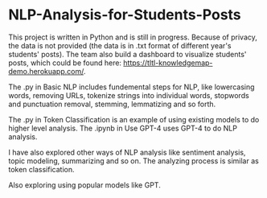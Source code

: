# NLP-Analysis-for-Students-Posts

This project is written in Python and is still in progress. Because of privacy, the data is not provided (the data is in .txt format of different year's students' posts). The team also build a dashboard to visualize students' posts, which could be found here: https://tltl-knowledgemap-demo.herokuapp.com/.

The .py in Basic NLP includes fundemental steps for NLP, like lowercasing words, removing URLs, tokenize strings into individual words, stopwords and punctuation removal, stemming, lemmatizing and so forth.


The .py in Token Classification is an example of using existing models to do higher level analysis. The .ipynb in Use GPT-4 uses GPT-4 to do NLP analysis.

I have also explored other ways of NLP analysis like sentiment analysis, topic modeling, summarizing and so on. The analyzing process is similar as token classification.

Also exploring using popular models like GPT.

